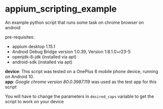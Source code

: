 # appium_scripting_example
An example python script that runs some task on chrome browser on android

pre-requisites:
- appium desktop 1.15.1
- Android Debug Bridge version 1.0.39,  Version 1:8.1.0+r23-5
- openjdk-8-jdk (installed via apt)
- android-sdk (installed via apt)

**device**: This script was tested on a OnePlus 6 mobile phone device, running on Android 10.
<br>
**app**: *Google chrome version 80.0.3987.119* was used as the test app for this script

You will have to change the parameters in ```desired_caps``` variable to get the 
script to work on your device 